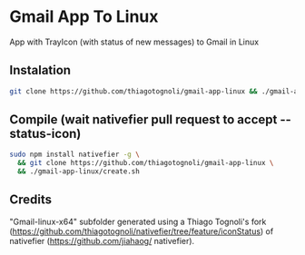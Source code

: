 # Gmail App To Linux

App with TrayIcon (with status of new messages) to Gmail in Linux


## Instalation
```bash
git clone https://github.com/thiagotognoli/gmail-app-linux && ./gmail-app-linux/install.sh
```

## Compile (wait nativefier pull request to accept --status-icon)
```bash
sudo npm install nativefier -g \
  && git clone https://github.com/thiagotognoli/gmail-app-linux \
  && ./gmail-app-linux/create.sh
```

## Credits
"Gmail-linux-x64" subfolder generated using a Thiago Tognoli's fork (https://github.com/thiagotognoli/nativefier/tree/feature/iconStatus) of nativefier (https://github.com/jiahaog/ nativefier).


